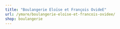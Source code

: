 ```yaml
---
title: "Boulangerie Eloïse et François OvideE"
url: /ymare/boulangerie-eloise-et-francois-ovidee/
shop: boulangerie
---
```

